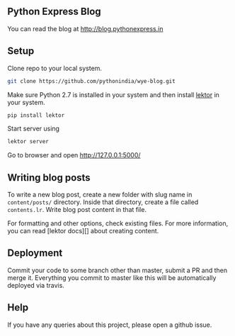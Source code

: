 ## Python Express Blog

You can read the blog at http://blog.pythonexpress.in


## Setup

Clone repo to your local system.

```sh
git clone https://github.com/pythonindia/wye-blog.git
```

Make sure Python 2.7 is installed in your system and then install [lektor]() in your system.

```sh
pip install lektor
```

Start server using

```sh
lektor server
````

Go to browser and open http://127.0.0.1:5000/


## Writing blog posts

To write a new blog post, create a new folder with slug name in `content/posts/` directory. Inside that directory, create a file called `contents.lr`. Write blog post content in that file.

For formatting and other options, check existing files. For more information, you can read [lektor docs][] about creating content.


## Deployment

Commit your code to some branch other than master, submit a PR and then merge it. Everything you commit to master like this will be automatically deployed via travis.


## Help

If you have any queries about this project, please open a github issue.
